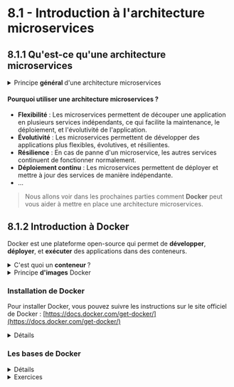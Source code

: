 # 8.1 - Introduction à l'architecture microservices

## 8.1.1 Qu'est-ce qu'une architecture microservices

<details><summary>Principe <b> général </b> d'une architecture microservices</summary>

Un microservice est une application qui est conçue pour être déployée et gérée de manière indépendante. Chaque microservice est une application autonome qui peut être déployée, mise à jour, et équilibrée de manière **indépendante**. Les microservices sont généralement conçus pour être **petits et spécialisés**, et ils communiquent entre eux via des API. 

On le compare souvent à une architecture monolithique, où toutes les fonctionnalités sont regroupées dans **une seule application**. Les microservices permettent de découper une application en plusieurs services indépendants, ce qui facilite la maintenance, le déploiement, et l'évolutivité de l'application. 

Jusqu'à présent, nous avons principalement travaillé avec des applications monolithiques, mais les microservices sont de plus en plus populaires, car ils permettent de développer des applications plus flexibles, évolutives, et résilientes.

<img alt="Schéma micro service vs monolithique" src="img/microservice.png" width="70%">

</details>

#### Pourquoi utiliser une architecture microservices ?

- **Flexibilité** : Les microservices permettent de découper une application en plusieurs services indépendants, ce qui facilite la maintenance, le déploiement, et l'évolutivité de l'application.
- **Évolutivité** : Les microservices permettent de développer des applications plus flexibles, évolutives, et résilientes.
- **Résilience** : En cas de panne d'un microservice, les autres services continuent de fonctionner normalement.
- **Déploiement continu** : Les microservices permettent de déployer et mettre à jour des services de manière indépendante.
- ...

> Nous allons voir dans les prochaines parties comment **Docker** peut vous aider à mettre en place une architecture microservices.

## 8.1.2 Introduction à Docker

Docker est une plateforme open-source qui permet de **développer**, **déployer**, et **exécuter** des applications dans des conteneurs. 

<details><summary>C'est quoi un <b> conteneur </b> ?</summary>

Un conteneur est une unité logicielle qui contient une application et toutes ses dépendances. Les conteneurs sont légers, portables, et sécurisés, et ils permettent d'isoler une application de son environnement. 

Les conteneurs sont similaires aux machines virtuelles, mais ils sont plus légers et plus rapides à démarrer. Les conteneurs partagent le noyau (*kernel*) de l'hôte, ce qui les rend plus efficaces en termes de ressources. (*Bien évidemment, ça n'empêche pas les *kernel panic*...*)  

<img alt="VM vs Docker" src="img/docker-vs-vm.png" width=70%>

Il existe plusieurs technologies de conteneurisation, mais Docker est l'une des plus populaires. (et son deamon containerd)

* De façon plus fondamentale, docker utilise un outil appelé `containerd` pour gérer les conteneurs. Ce *runtime* est responsable de la création, de la gestion, et de la destruction des conteneurs. Ce dernier est lui-même géré par un *deamon* appelé `dockerd`.  

   * `containerd` est un *runtime* de conteneurs open-source qui fournit une interface de bas niveau pour gérer les conteneurs, pour cela il vient interfacer avec le *kernel* de l'hôte en utilisant les fonctionnalités de conteneurisation du *kernel* Linux telles que `cgroups` et `namespaces`. Il le fait à travers la librairie `libcontainer` appelée par `runc`.
     * Les `cgroups` permettent de limiter les ressources utilisées par les conteneurs, tandis que les `namespaces` permettent d'isoler les processus et les ressources des conteneurs, ce sont des fonctionnalités du *kernel* Linux.

</details>

<details><summary>Principe <b>d'images</b> Docker</summary>

Une image Docker est un modèle de conteneur qui contient une application et toutes ses dépendances. Les images Docker sont créées à partir d'un fichier appelé `Dockerfile`, qui décrit comment construire l'image.

Les images Docker sont stockées dans un registre Docker, qui est un service qui permet de stocker et de partager des images Docker. Le registre Docker le plus connu est Docker Hub, qui est un service public qui permet de stocker et de partager des images Docker.

Pour exécuter une image Docker, on crée un conteneur à partir de l'image. Un conteneur est une instance d'une image Docker qui peut être exécutée, arrêtée, et supprimée.

</details>


### Installation de Docker

Pour installer Docker, vous pouvez suivre les instructions sur le site officiel de Docker : [https://docs.docker.com/get-docker/](https://docs.docker.com/get-docker/)

<details><summary>Détails</summary>

Pour installer Docker ainsi que Docker Compose le plus simplement possible, vous pouvez utiliser les commandes suivantes :

```bash
$ curl -fsSL https://get.docker.com -o get-docker.sh
$ sudo sh ./get-docker.sh
```

On peut tester l'installation de Docker en exécutant la commande suivante :

```bash
$ docker --version
Docker version 20.10.7, build f0df350
```
> La version est susceptible de changer.

</details>

### Les bases de Docker

<details><summary>Détails</summary>

#### Les commandes de base

Voici une liste des commandes Docker les plus courantes :
- `docker run` : Exécute une image Docker dans un conteneur.
- `docker search` : Recherche une image Docker dans un registre Docker.
- `docker pull` : Télécharge une image Docker depuis un registre Docker.
- `docker build` : Construit une image Docker à partir d'un fichier `Dockerfile`.
- `docker push` : Envoie une image Docker vers un registre Docker.
- `docker ps` : Affiche les conteneurs en cours d'exécution.
- `docker images` : Affiche les images Docker disponibles.
- ...

Pour plus d'informations sur les commandes Docker, vous pouvez consulter la documentation officielle : [https://docs.docker.com/engine/reference/commandline/docker/](https://docs.docker.com/engine/reference/commandline/docker/)

#### Le fichier `Dockerfile`

Le fichier `Dockerfile` est un fichier texte qui décrit comment construire une image Docker. Le `Dockerfile` contient une série d'instructions qui sont exécutées séquentiellement pour construire l'image.
Liste des instructions les plus courantes :
- `FROM` : Spécifie l'image de base.
- `RUN` : Exécute une commande dans l'image.
- `COPY` : Copie des fichiers dans l'image.
- `WORKDIR` : Définit le répertoire de travail.
- `EXPOSE` : Expose un port.
- `CMD` : Spécifie la commande par défaut à exécuter.
- ...

Pour plus d'informations sur les instructions Dockerfile, vous pouvez consulter la documentation officielle : [https://docs.docker.com/engine/reference/builder/](https://docs.docker.com/engine/reference/builder/)

</details>

<details><summary>Exercices</summary>

<details><summary>Exercice  <b> très basique </b> </summary>

1. Lancer un conteneur Docker avec l'image `hello-world` :
   ```bash
   $ docker run hello-world
   ```
   > Que fait cette commande ?

2. On peut afficher tous les conteneurs en cours d'exécution avec la commande suivante :
   ```bash
   $ docker ps -a
   ```
   > Qu'est-ce que vous voyez ? Que fait l'option `-a` ?

Bon après cette courte introduction à Docker, nous allons voir comment Docker peut vous aider à mettre en place une architecture microservices.

</details>

<details><summary>Exercice  <b> serveur web basique</b> </summary>

Vous devez déployer un serveur web; avec **persistance des données.**  

Pour cela on va utiliser deux principes de Docker : **les volumes et les réseaux.**  

<details><summary>Réponse:</summary> 

```bash
$ docker run -d --name webserver -p 80:80 -v /path/to/your/html:/usr/share/nginx/html nginx
```

Les options utilisées dans cette commande sont les suivantes :
- `-d` : Exécute le conteneur en arrière-plan.
- `--name webserver` : Donne un nom au conteneur.
- `-p 80:80` : Mappe le port 80 du conteneur sur le port 80 de l'hôte.
- `-v /path/to/your/html:/usr/share/nginx/html` : Monte un volume pour persister les données du serveur web.

</details>
</details>

<details><summary>Exercice <b> Images Docker </b> </summary>

On va crée une image Docker à partir d'un conteneur existant.  

**Objectif**: 
* Crée un conteneur à partir de l'image `nginx`.
* Ajoute un fichier `index.html` personnalisé.
* Crée une image Docker à partir du conteneur.

On peux utiliser la commande `docker commit` pour créer une image Docker à partir d'un conteneur existant.  
La commande `docker exec` permet d'exécuter une commande dans un conteneur en cours d'exécution.

<details><summary>Réponse:</summary>

1. Créez un conteneur à partir de l'image `nginx` :
   ```bash
   $ docker run -d --name webserver nginx
   ```
2. Exécutez un shell interactif dans le conteneur :
   ```bash
   $ docker exec -it webserver /bin/bash
   ```
3. Ajouter un fichier `index.html` dans le répertoire `/usr/share/nginx/html` du conteneur :
   ```bash
   $ echo "Hello, World!" > /usr/share/nginx/html/index.html
   ```
4. Quittez le shell interactif :
   ```bash
   $ exit
   ```
5. Créez une image Docker à partir du conteneur `webserver` :
   ```bash
   $ docker commit webserver mynginx
   ```
6. Exécutez un conteneur à partir de l'image `mynginx` :
   ```bash
   $ docker run -d --name mywebserver -p 80:80 mynginx
   ```
7. Testez le serveur web en accédant à l'URL `http://localhost` dans votre navigateur.
   Ou avec la commande `curl` :
   ```bash
   $ curl localhost
   Hello, World!
   ```

</details>

---

Vous allez maintenant apprendre à créer une image Docker à partir d'un fichier `Dockerfile` et à exécuter un conteneur Docker à partir de cette image.

**Objectif**:
* Créez un fichier `Dockerfile` pour construire une image Docker personnalisée.
* Construisez l'image Docker à partir de l'image de base `ubuntu`.
* Installez un serveur web `nginx` dans l'image.
* Mettre à jour le fichier `index.html` du serveur web.
* Exécutez un conteneur à partir de l'image personnalisée.

On peut utiliser la commande `docker build` pour construire une image Docker à partir d'un fichier `Dockerfile`.

<details><summary>Réponse:</summary>

1. Créez un fichier `Dockerfile` avec le contenu suivant :
   ```Dockerfile
   FROM ubuntu
   RUN apt-get update && apt-get install -y nginx
   COPY index.html /var/www/html/index.html
   CMD ["nginx", "-g", "daemon off;"]
   ```
2. Créez un fichier `index.html` avec le contenu suivant :
   ```html
   <h1>Hello, World!</h1>
   ```
3. Construisez l'image Docker à partir du fichier `Dockerfile` :
   ```bash
   $ docker build -t mynginx .
   ```
   > Le point `.` à la fin de la commande indique que le `Dockerfile` se trouve dans le répertoire courant.
4. Exécutez un conteneur à partir de l'image `mynginx` :
   ```bash
   $ docker run -d --name mywebserver -p 80:80 mynginx
   ```
5. Testez le serveur web en accédant à l'URL `http://localhost` dans votre navigateur.
   Ou avec la commande `curl` :
   ```bash
   $ curl localhost
   <h1>Hello, World!</h1>
   ```

</details>

</details>
</details>
